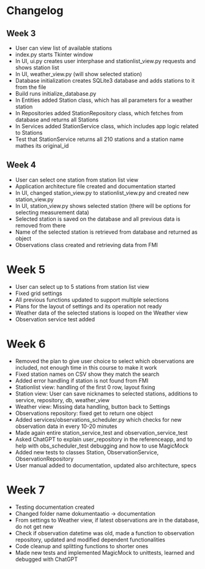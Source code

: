 # Changelog
## Week 3

- User can view list of available stations
- index.py starts Tkinter window
- In UI, ui.py creates user interphase and stationlist_view.py requests and shows station list
- In UI, weather_view.py (will show selected station)
- Database initialization creates SQLite3 database and adds stations to it from the file
- Build runs initialize_database.py
- In Entities added Station class, which has all parameters for a weather station
- In Repositories added StationRepository class, which fetches from database and returns all Stations
- In Services added StationService class, which includes app logic related to Stations
- Test that StationService returns all 210 stations and a station name mathes its original_id

## Week 4

- User can select one station from station list view
- Application architecture file created and documentation started
- In UI, changed station_view.py to stationlist_view.py and created new station_view.py
- In UI, station_view.py shows selected station (there will be options for selecting measurement data)
- Selected station is saved on the database and all previous data is removed from there
- Name of the selected station is retrieved from database and returned as object
- Observations class created and retrieving data from FMI

# Week 5 
- User can select up to 5 stations from station list view
- Fixed grid settings
- All previous functions updated to support multiple selections
- Plans for the layout of settings and its operation not ready
- Weather data of the selected stations is looped on the Weather view
- Observation service test added

# Week 6
- Removed the plan to give user choice to select which observations are included, not enough time in this course to make it work
- Fixed station names on CSV show they match the search
- Added error handling if station is not found from FMI
- Stationlist view: handling of the first 0 row, layout fixing
- Station view: User can save nicknames to selected stations, additions to service, repository, db, weather_view
- Weather view: Missing data handling, button back to Settings
- Observations repository: fixed get to return one object
- Added services/observations_scheduler.py which checks for new observation data in every 10-20 minutes
- Made again entire station_service_test and observation_service_test
- Asked ChatGPT to explain user_repository in the referenceapp, and to help with obs_scheduler_test debugging and how to use MagicMock
- Added new tests to classes Station, ObservationService, ObservationRepository
- User manual added to documentation, updated also architecture, specs

# Week 7
- Testing documentation created
- Changed folder name dokumentaatio -> documentation
- From settings to Weather view, if latest observations are in the database, do not get new
- Check if observation datetime was old, made a function to observation repository, updated and modified dependent functionalities
- Code cleanup and splitting functions to shorter ones
- Made new tests and implemented MagicMock to unittests, learned and debugged with ChatGPT